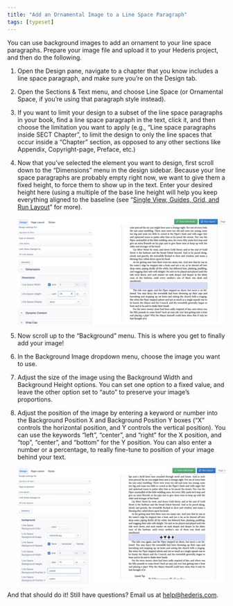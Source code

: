 ```yaml
---
title: "Add an Ornamental Image to a Line Space Paragraph"
tags: [typeset]
---
```

 
<html><body><section data-type="chapter" class="hsecchapter" data-hederis-type="hsecchapter" id="line-space-ornament" data-pi-attrs="id: line-space-ornament; data-tags: typeset;" role="doc-chapter" data-tags="typeset" data-author-name=" " data-book-title=" " title="Add an Ornamental Image to a Line Space Paragraph"><p class="hblkp" data-hederis-type="hblkp" id="pIJblBQ8H">You can use background images to add an ornament to your line space paragraphs. Prepare your image file and upload it to your Hederis project, and then do the following.</p><ol class="hwprnumlist" data-hederis-type="hwprnumlist" id="pQUvO5ILm"><li class="hblkoli" data-hederis-type="hblkoli" id="libQ7ZnKd6"><p class="hblkoli" data-hederis-type="hblklip" id="plhfEm3Ni">Open the Design pane, navigate to a chapter that you know includes a line space paragraph, and make sure you&#8217;re on the Design tab.</p></li><li class="hblkoli" data-hederis-type="hblkoli" id="liDGzcz2yI"><p class="hblkoli" data-hederis-type="hblklip" id="pbTcMgqG1">Open the Sections &amp; Text menu, and choose Line Space (or Ornamental Space, if you&#8217;re using that paragraph style instead).</p></li><li class="hblkoli" data-hederis-type="hblkoli" id="li5bBP4wZ3"><p class="hblkoli" data-hederis-type="hblklip" id="pPcAY896B">If you want to limit your design to a subset of the line space paragraphs in your book, find a line space paragraph in the text, click it, and then choose the limitation you want to apply (e.g., &#8220;Line space paragraphs inside SECT Chapter&#8221;, to limit the design to only the line spaces that occur inside a &#8220;Chapter&#8221; section, as opposed to any other sections like Appendix, Copyright-page, Preface, etc.)</p></li><li class="hblkoli" data-hederis-type="hblkoli" id="li2SFggoGE"><p class="hblkoli" data-hederis-type="hblklip" id="p28J33Z1x">Now that you&#8217;ve selected the element you want to design, first scroll down to the &#8220;Dimensions&#8221; menu in the design sidebar. Because your line space paragraphs are probably empty right now, we want to give them a fixed height, to force them to show up in the text. Enter your desired height here (using a multiple of the base line height will help you keep everything aligned to the baseline (see &#8220;<a href="{% link _docs/typeset-view-toolbar.md %}" class="hspana" data-hederis-type="hspana" id="pB7usRwso">Single View, Guides, Grid, and Run Layout</a>&#8221; for more).</p><img data-hederis-type="hblkimg" class="hblkimg" id="p50ocEud0" src="/images/linespace_height.png" data-img-src="/images/linespace_height.png"/></li><li class="hblkoli" data-hederis-type="hblkoli" id="liCjB1UlW6"><p class="hblkoli" data-hederis-type="hblklip" id="pdwG8IWUD">Now scroll up to the &#8220;Background&#8221; menu. This is where you get to finally add your image!</p></li><li class="hblkoli" data-hederis-type="hblkoli" id="liY8FFQVjU"><p class="hblkoli" data-hederis-type="hblklip" id="pdA5adWYY">In the Background Image dropdown menu, choose the image you want to use.</p></li><li class="hblkoli" data-hederis-type="hblkoli" id="liN1MHm51d"><p class="hblkoli" data-hederis-type="hblklip" id="pkY6NJg1A">Adjust the size of the image using the Background Width and Background Height options. You can set one option to a fixed value, and leave the other option set to &#8220;auto&#8221; to preserve your image&#8217;s proportions.</p></li><li class="hblkoli" data-hederis-type="hblkoli" id="liOL3pvbDu"><p class="hblkoli" data-hederis-type="hblklip" id="pQP71wfwG">Adjust the position of the image by entering a keyword or number into the Background Position X and Background Position Y boxes (&#8220;X&#8221; controls the horizontal position, and Y controls the vertical position). You can use the keywords &#8220;left&#8221;, &#8220;center&#8221;, and &#8220;right&#8221; for the X position, and &#8220;top&#8221;, &#8220;center&#8221;, and &#8220;bottom&#8221; for the Y position. You can also enter a number or a percentage, to really fine-tune to position of your image behind your text.</p><img data-hederis-type="hblkimg" class="hblkimg" id="p727XtvEj" src="/images/linespace_done.png" data-img-src="/images/linespace_done.png"/></li></ol><p class="hblkp" data-hederis-type="hblkp" id="pkiQuEAxL">And that should do it! Still have questions? Email us at <a href="mailto:help@hederis.com" class="hspana" data-hederis-type="hspana" id="p7ult0QVL">help@hederis.com</a>. </p></section></body></html>
